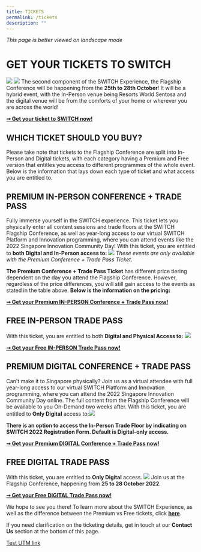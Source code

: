 ```yaml
---
title: TICKETS
permalink: /tickets
description: ""
---
```

*This page is better viewed on landscape mode*

# **GET YOUR TICKETS TO SWITCH**
![](/images/SWITCH%202022%20Landing%20Page/Inperson%20Tickets%20Table.png)
![](/images/SWITCH%202022%20Landing%20Page/Digital%20Ticket%20Table.png)
The second component of the SWITCH Experience, the Flagship Conference will be happening from the **25th to 28th October**! It will be a hybrid event, with the In-Person venue being Resorts World Sentosa and the digital venue will be from the comforts of your home or wherever you are across the world! 

**[➞ Get your ticket to SWITCH now!](https://community.switchsg.org/register)**

## **WHICH TICKET SHOULD YOU BUY?** 
Please take note that tickets to the Flagship Conference are split into In-Person and Digital tickets, with each category having a Premium and Free version that entitles you access to different programmes of the whole event. Below is the information that lays down each type of ticket and what access you are entitled to.

## **PREMIUM IN-PERSON CONFERENCE + TRADE PASS**

Fully immerse yourself in the SWITCH experience. This ticket lets you physically enter all content sessions and trade floors at the SWITCH Flagship Conference, as well as year-long access to our virtual SWITCH Platform and Innovation programming, where you can attend events like the 2022 Singapore Innovation Community Day! With this ticket, you are entitled to **both Digital and In-Person access to:**
![](/images/SWITCH%202022%20Landing%20Page/Premium%20Conference%20Trade%20Pass%20Ticket%20$299%20purple%20ver%20.png)
*These events are only available with the Premium Conference + Trade Pass Ticket.*

**The Premium Conference + Trade Pass Ticket** has different price tiering dependent on the day you attend the Flagship Conference. However, regardless of the price differences, you will still gain access to the events as stated in the table above. **Below is the information on the pricing:**


**[➞ Get your Premium IN-PERSON Conference + Trade Pass now!](https://community.switchsg.org/register)**

## **FREE IN-PERSON TRADE PASS**

With this ticket, you are entitled to both **Digital and Physical Access to:**
![](/images/SWITCH%202022%20Landing%20Page/Free%20In-person%20Trade%20Pass%20Ticket%20$0%20purple%20ver%20.png)

**[➞ Get your Free IN-PERSON Trade Pass now!](https://community.switchsg.org/register)**

## **PREMIUM DIGITAL CONFERENCE + TRADE PASS**

Can’t make it to Singapore physically? Join us as a virtual attendee with full year-long access to our virtual SWITCH Platform and Innovation programming, where you can attend the 2022 Singapore Innovation Community Day online. The full content from the Flagship Conference will be available to you On-Demand two weeks after. With this ticket, you are entitled to **Only Digital** access to:![](/images/SWITCH%202022%20Landing%20Page/Digital%20Premium%20Conference%20Trade%20Pass%20$199%20.png)

**There is an option to access the In-Person Trade Floor by indicating on SWITCH 2022 Registration Form. Default is Digital-only access.**

**[➞ Get your Premium DIGITAL Conference + Trade Pass now!](https://community.switchsg.org/register)**

## **FREE DIGITAL TRADE PASS**
With this ticket, you are entitled to **Only Digital** access.
![](/images/SWITCH%202022%20Landing%20Page/Free%20Digital%20Trade%20Pass%20$0%20purple%20ver.png)
Join us at the Flagship Conference, happening from **25 to 28 October 2022**. 

**[➞ Get your Free DIGITAL Trade Pass now!](https://community.switchsg.org/register)**

We hope to see you there! To learn more about the SWITCH Experience, as well as the difference between the Premium vs Free tickets, click **[here](https://enterprisesg-switch-staging.netlify.app/the-switch-experience)**. 

If you need clarification on the ticketing details, get in touch at our **Contact Us** section at the bottom of this page.

[Test UTM link](https://www.switchsg.org/?utm_source=instagram&utm_medium=social&utm_campaign=switch2022)